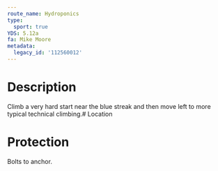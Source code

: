 ```yaml
---
route_name: Hydroponics
type:
  sport: true
YDS: 5.12a
fa: Mike Moore
metadata:
  legacy_id: '112560012'
---
```

# Description
Climb a very hard start near the blue streak and then move left to more typical technical climbing.# Location
# Protection
Bolts to anchor.